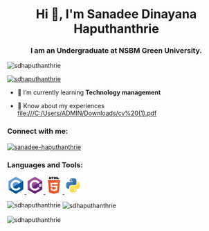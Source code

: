 <h1 align="center">Hi 👋, I'm Sanadee Dinayana Haputhanthrie</h1>
<h3 align="center">I am an Undergraduate at NSBM Green University.</h3>

<p align="left"> <img src="https://komarev.com/ghpvc/?username=sdhaputhanthrie&label=Profile%20views&color=0e75b6&style=flat" alt="sdhaputhanthrie" /> </p>

<p align="left"> <a href="https://github.com/ryo-ma/github-profile-trophy"><img src="https://github-profile-trophy.vercel.app/?username=sdhaputhanthrie" alt="sdhaputhanthrie" /></a> </p>

- 🌱 I’m currently learning **Technology management**

- 📄 Know about my experiences [file:///C:/Users/ADMIN/Downloads/cv%20(1).pdf](file:///C:/Users/ADMIN/Downloads/cv%20(1).pdf)

<h3 align="left">Connect with me:</h3>
<p align="left">
<a href="https://linkedin.com/in/sanadee-haputhanthrie" target="blank"><img align="center" src="https://raw.githubusercontent.com/rahuldkjain/github-profile-readme-generator/master/src/images/icons/Social/linked-in-alt.svg" alt="sanadee-haputhanthrie" height="30" width="40" /></a>
</p>

<h3 align="left">Languages and Tools:</h3>
<p align="left"> <a href="https://www.cprogramming.com/" target="_blank" rel="noreferrer"> <img src="https://raw.githubusercontent.com/devicons/devicon/master/icons/c/c-original.svg" alt="c" width="40" height="40"/> </a> <a href="https://www.w3schools.com/cs/" target="_blank" rel="noreferrer"> <img src="https://raw.githubusercontent.com/devicons/devicon/master/icons/csharp/csharp-original.svg" alt="csharp" width="40" height="40"/> </a> <a href="https://www.w3.org/html/" target="_blank" rel="noreferrer"> <img src="https://raw.githubusercontent.com/devicons/devicon/master/icons/html5/html5-original-wordmark.svg" alt="html5" width="40" height="40"/> </a> <a href="https://www.python.org" target="_blank" rel="noreferrer"> <img src="https://raw.githubusercontent.com/devicons/devicon/master/icons/python/python-original.svg" alt="python" width="40" height="40"/> </a> </p>

<p><img align="left" src="https://github-readme-stats.vercel.app/api/top-langs?username=sdhaputhanthrie&show_icons=true&locale=en&layout=compact" alt="sdhaputhanthrie" /></p>

<p>&nbsp;<img align="center" src="https://github-readme-stats.vercel.app/api?username=sdhaputhanthrie&show_icons=true&locale=en" alt="sdhaputhanthrie" /></p>

<p><img align="center" src="https://github-readme-streak-stats.herokuapp.com/?user=sdhaputhanthrie&" alt="sdhaputhanthrie" /></p>


